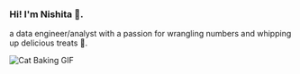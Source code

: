 ### Hi! I'm Nishita 👋. 

a data engineer/analyst with a passion for wrangling numbers and whipping up delicious treats 🧁.

![Cat Baking GIF]([https://tenor.com/search/cat-cooking-gif](https://tenor.com/view/chefcat-cat-chef-cat-kitchen-cat-cooking-cat-in-hat-gif-20152387)s](https://tenor.com/view/chefcat-cat-chef-cat-kitchen-cat-cooking-cat-in-hat-gif-20152387))
